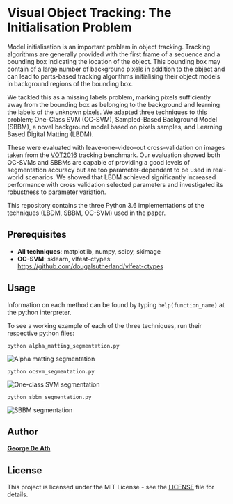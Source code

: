 # Visual Object Tracking: The Initialisation Problem
Model initialisation is an important problem in object tracking. Tracking 
algorithms are generally provided with the first frame of a sequence and a 
bounding box indicating the location of the object. This bounding box may 
contain of a large number of background pixels in addition to the object and 
can lead to parts-based tracking algorithms initialising their object models 
in background regions of the bounding box.

We tackled this as a missing labels problem, marking pixels sufficiently away 
from the bounding box as belonging to the background and learning the labels 
of the unknown pixels. We adapted three techniques to this problem; One-Class 
SVM (OC-SVM), Sampled-Based Background Model (SBBM), a novel background model 
based on pixels samples, and Learning Based Digital Matting (LBDM).

These were evaluated with leave-one-video-out cross-validation on images taken 
from the [VOT2016](http://www.votchallenge.net/vot2016/) tracking benchmark. 
Our evaluation showed both OC-SVMs and SBBMs are capable of providing a good 
levels of segmentation accuracy but are too parameter-dependent to be used in 
real-world scenarios. We showed that LBDM achieved significantly increased 
performance with cross validation selected parameters and investigated its 
robustness to parameter variation.

This repository contains the three Python 3.6 implementations of the techniques
(LBDM, SBBM, OC-SVM) used in the paper.

## Prerequisites
+ **All techniques**: matplotlib, numpy, scipy, skimage
+ **OC-SVM**: sklearn, vlfeat-ctypes: <https://github.com/dougalsutherland/vlfeat-ctypes>

## Usage
Information on each method can be found by typing ```help(function_name)``` 
at the python interpreter.

To see a working example of each of the three techniques, run their respective 
python files:
```
python alpha_matting_segmentation.py
```
![Alpha matting segmentation](https://i.imgur.com/Lbw4iWe.png)

```
python ocsvm_segmentation.py
```
![One-class SVM segmentation](https://i.imgur.com/B2FYebC.png)

```
python sbbm_segmentation.py
```
![SBBM segmentation](https://i.imgur.com/JQdNH7R.png)


## Author
**[George De Ath](https://www.linkedin.com/in/georgedeath/)**

## License
This project is licensed under the MIT License - see the [LICENSE](LICENSE) 
file for details.
